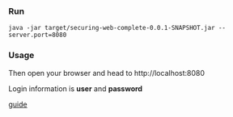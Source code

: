### Run
```
java -jar target/securing-web-complete-0.0.1-SNAPSHOT.jar --server.port=8080
```
### Usage
Then open your browser and head to http://localhost:8080

Login information is **user** and **password**

[guide](https://spring.io/guides/gs/securing-web/)
